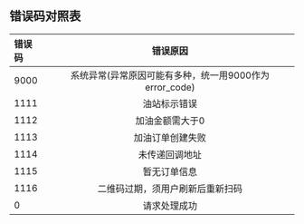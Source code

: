 ## 错误码对照表

| 错误码 | 错误原因 |
| :-----| :----: |
| 9000 | 系统异常(异常原因可能有多种，统一用9000作为error_code) |
| 1111 | 油站标示错误 |
| 1112 | 加油金额需大于0 |
| 1113 | 加油订单创建失败 |
| 1114 | 未传递回调地址 |
| 1115 | 暂无订单信息 |
| 1116 | 二维码过期，须用户刷新后重新扫码 |
| 0 | 请求处理成功 |

<!-- 

*****
[^Copyright © 微油科技(北京)有限公司 2020 all right reserved，powered by Gitbook] -->